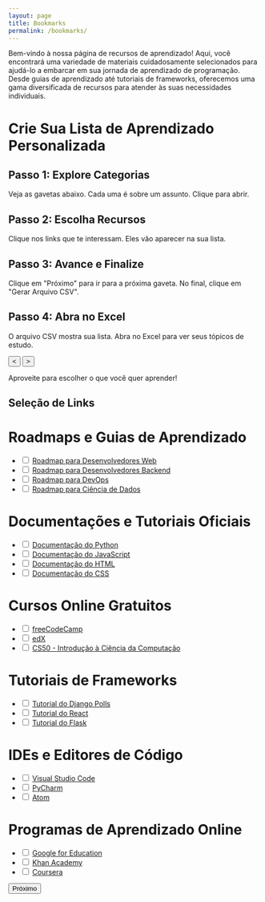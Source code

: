 ```yaml
---
layout: page
title: Bookmarks
permalink: /bookmarks/
---
```

Bem-vindo à nossa página de recursos de aprendizado! Aqui, você encontrará uma variedade de materiais cuidadosamente selecionados para ajudá-lo a embarcar em sua jornada de aprendizado de programação. Desde guias de aprendizado até tutoriais de frameworks, oferecemos uma gama diversificada de recursos para atender às suas necessidades individuais.
<h1>Crie Sua Lista de Aprendizado Personalizada</h1>
 <div class="tutorial">
    <div class="steps">
      <div class="step">
        <h2>Passo 1: Explore Categorias</h2>
        <p>Veja as gavetas abaixo. Cada uma é sobre um assunto. Clique para abrir.</p>
      </div>
      <div class="step">
        <h2>Passo 2: Escolha Recursos</h2>
        <p>Clique nos links que te interessam. Eles vão aparecer na sua lista.</p>
      </div>
      <div class="step">
        <h2>Passo 3: Avance e Finalize</h2>
        <p>Clique em "Próximo" para ir para a próxima gaveta. No final, clique em "Gerar Arquivo CSV".</p>
      </div>
      <div class="step">
        <h2>Passo 4: Abra no Excel</h2>
        <p>O arquivo CSV mostra sua lista. Abra no Excel para ver seus tópicos de estudo.</p>
      </div>
    </div>
    <div class="navigation">
      <button class="prev"> < </button>
      <button class="next"> > </button>
    </div>
  </div>
<p>Aproveite para escolher o que você quer aprender!</p>
  <h2>Seleção de Links</h2>
  <div class="section">
    <h1 class="section-title">Roadmaps e Guias de Aprendizado</h1>
    <ul class="resource-list">
      <li><input type="checkbox"> <a href="https://roadmap.sh/frontend">Roadmap para Desenvolvedores Web</a></li>
      <li><input type="checkbox"> <a href="https://roadmap.sh/backend">Roadmap para Desenvolvedores Backend</a></li>
      <li><input type="checkbox"> <a href="https://roadmap.sh/devops">Roadmap para DevOps</a></li>
      <li><input type="checkbox"> <a href="https://roadmap.sh/data-science">Roadmap para Ciência de Dados</a></li>
    </ul>
  </div>
  
  <div class="section">
    <h1 class="section-title">Documentações e Tutoriais Oficiais</h1>
    <ul class="resource-list">
      <li><input type="checkbox"> <a href="https://docs.python.org/3/">Documentação do Python</a></li>
      <li><input type="checkbox"> <a href="https://developer.mozilla.org/pt-BR/docs/Web/JavaScript">Documentação do JavaScript</a></li>
      <li><input type="checkbox"> <a href="https://developer.mozilla.org/pt-BR/docs/Web/HTML">Documentação do HTML</a></li>
      <li><input type="checkbox"> <a href="https://developer.mozilla.org/pt-BR/docs/Web/CSS">Documentação do CSS</a></li>
    </ul>
  </div>
  
  <div class="section">
    <h1 class="section-title">Cursos Online Gratuitos</h1>
    <ul class="resource-list">
      <li><input type="checkbox"> <a href="https://www.freecodecamp.org/">freeCodeCamp</a></li>
      <li><input type="checkbox"> <a href="https://www.edx.org/">edX</a></li>
      <li><input type="checkbox"> <a href="https://cs50.harvard.edu/">CS50 - Introdução à Ciência da Computação</a></li>
    </ul>
  </div>
  
  <div class="section">
    <h1 class="section-title">Tutoriais de Frameworks</h1>
    <ul class="resource-list">
      <li><input type="checkbox"> <a href="https://docs.djangoproject.com/en/3.2/intro/tutorial01/">Tutorial do Django Polls</a></li>
      <li><input type="checkbox"> <a href="https://reactjs.org/tutorial/tutorial.html">Tutorial do React</a></li>
      <li><input type="checkbox"> <a href="https://flask.palletsprojects.com/en/2.1.x/tutorial/">Tutorial do Flask</a></li>
    </ul>
  </div>
  
  <div class="section">
    <h1 class="section-title">IDEs e Editores de Código</h1>
    <ul class="resource-list">
      <li><input type="checkbox"> <a href="https://code.visualstudio.com/">Visual Studio Code</a></li>
      <li><input type="checkbox"> <a href="https://www.jetbrains.com/pycharm/">PyCharm</a></li>
      <li><input type="checkbox"> <a href="https://atom.io/">Atom</a></li>
    </ul>
  </div>
  
  <div class="section">
    <h1 class="section-title">Programas de Aprendizado Online</h1>
    <ul class="resource-list">
      <li><input type="checkbox"> <a href="https://edu.google.com/">Google for Education</a></li>
      <li><input type="checkbox"> <a href="https://www.khanacademy.org/">Khan Academy</a></li>
      <li><input type="checkbox"> <a href="https://www.coursera.org/">Coursera</a></li>
    </ul>
  </div>
  <button id="next-button" aria-label="Próximo Passo">
    Próximo <i class="fas fa-arrow-right"></i>
  </button>
  <div id="csv-summary"></div>
 